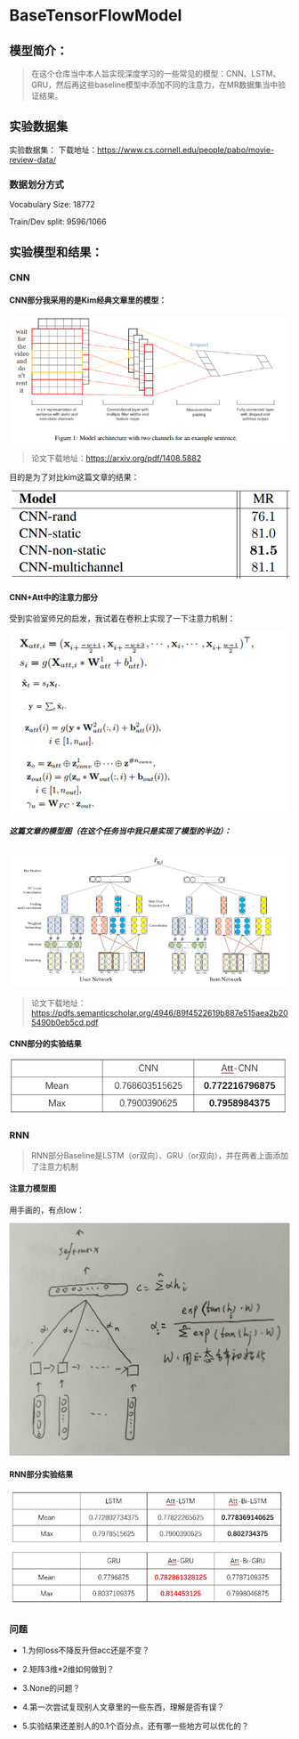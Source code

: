 # BaseTensorFlowModel
## 模型简介：
>在这个仓库当中本人旨实现深度学习的一些常见的模型：CNN、LSTM、GRU，然后再这些baseline模型中添加不同的注意力，在MR数据集当中验证结果。
## 实验数据集
实验数据集：
下载地址：https://www.cs.cornell.edu/people/pabo/movie-review-data/

### 数据划分方式
Vocabulary Size: 18772

Train/Dev split: 9596/1066


## 实验模型和结果：
### CNN
#### CNN部分我采用的是Kim经典文章里的模型：

![](https://github.com/DataZwer/BaseTensorFlowModel/raw/master/image/kim_cnn.PNG)

>论文下载地址：https://arxiv.org/pdf/1408.5882

目的是为了对比kim这篇文章的结果：

![](https://github.com/DataZwer/BaseTensorFlowModel/raw/master/image/kim_res.PNG)


#### CNN+Att中的注意力部分
受到实验室师兄的启发，我试着在卷积上实现了一下注意力机制：

![](https://github.com/DataZwer/BaseTensorFlowModel/raw/master/image/cnn_att_formal.PNG)

##### 这篇文章的模型图（在这个任务当中我只是实现了模型的半边）：
![](https://github.com/DataZwer/BaseTensorFlowModel/raw/master/image/cnn_att_model.PNG)

>论文下载地址：https://pdfs.semanticscholar.org/4946/89f4522619b887e515aea2b205490b0eb5cd.pdf

#### CNN部分的实验结果

![](https://github.com/DataZwer/BaseTensorFlowModel/raw/master/image/cnn_res.PNG)

### RNN
> RNN部分Baseline是LSTM（or双向）、GRU（or双向），并在两者上面添加了注意力机制

#### 注意力模型图

用手画的，有点low：

![](https://github.com/DataZwer/BaseTensorFlowModel/raw/master/image/rnn_att_model.bmp)

#### RNN部分实验结果

![](https://github.com/DataZwer/BaseTensorFlowModel/raw/master/image/rnn_res.PNG)

### 问题

* 1.为何loss不降反升但acc还是不变？

* 2.矩阵3维*2维如何做到？

* 3.None的问题？

* 4.第一次尝试复现别人文章里的一些东西，理解是否有误？

* 5.实验结果还差别人的0.1个百分点，还有哪一些地方可以优化的？




